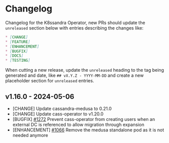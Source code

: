 # Changelog

Changelog for the K8ssandra Operator, new PRs should update the `unreleased` section below with entries describing the changes like:

```markdown
* [CHANGE]
* [FEATURE]
* [ENHANCEMENT]
* [BUGFIX]
* [DOCS]
* [TESTING]
```

When cutting a new release, update the `unreleased` heading to the tag being generated and date, like `## vX.Y.Z - YYYY-MM-DD` and create a new placeholder section for  `unreleased` entries.

## v1.16.0 - 2024-05-06

* [CHANGE] Update cassandra-medusa to 0.21.0
* [CHANGE] []() Update cass-operator to v1.20.0
* [BUGFIX] [#1272](https://github.com/k8ssandra/k8ssandra-operator/issues/1272) Prevent cass-operator from creating users when an external DC is referenced to allow migration through expansion
* [ENHANCEMENT] [#1066](https://github.com/k8ssandra/k8ssandra-operator/issues/1066) Remove the medusa standalone pod as it is not needed anymore
